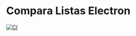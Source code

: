 # Compara Listas Electron

[![CI](https://github.com/luis-becker/compara-listas-electron/actions/workflows/main.yml/badge.svg)](https://github.com/luis-becker/compara-listas-electron/actions/workflows/main.yml)
